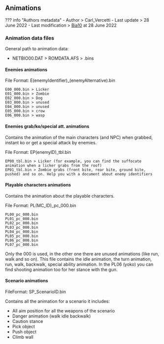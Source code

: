 ## Animations

??? info "Authors metadata"
    - Author > Carl_Vercetti
    - Last update > 28 June 2022
    - Last modification > [Bia10](https://github.com/Bia10) at 28 June 2022

### Animation data files

General path to animation data:

- NETBIO00.DAT > ROMDATA.AFS > .bins

#### Enemies animations

File Format: E(enemyIdentifier)_(enemyAlternative).bin

```
E00_000.bin > Licker
E01_000.bin > Zombie
E02_000.bin > Dog
E03_000.bin > unused
E04_000.bin > unused
E05_000.bin > crow
E06_000.bin > wasp
```

#### Enemies grab/ko/special att. animations

Contains the animation of the main characters (and NPC) when grabbed, instant ko or get a special attack by enemies. 

File Format: EP(enemyID)_tbl.bin

```
EP00_tbl.bin > Licker (for example, you can find the suffocate animation when a licker grabs from the roof)
EP01_tbl.bin > Zombie grabs (front bite, rear bite, ground bite, pushed) and so on. Help you with a document about enemy identifiers
```

#### Playable characters animations

Contains the animation about the playable characters.

File Format: PL(MC_ID)_pc_000.bin

```
PL00_pc_000.bin
PL01_pc_000.bin
PL02_pc_000.bin
PL03_pc_000.bin
PL04_pc_000.bin
PL05_pc_000.bin
PL06_pc_000.bin
PL07_pc_000.bin
```

Only the 000 is used, in the other one there are unused animations (like run, walk and so on). 
This file contains the idle animation, the turn animation, run, walk, backwalk, special ability animation. 
In the PL06 (yoko) you can find shooting animation too for her stance with the gun. 

#### Scenario animations

FileFormat: SP_ScenarioID.bin

Contains all the animation for a scenario it includes:
- All aim position for all the weapons of the scenario
- Danger animation (walk idle backwalk)
- Caution stance
- Pick object
- Push object
- Climb wall